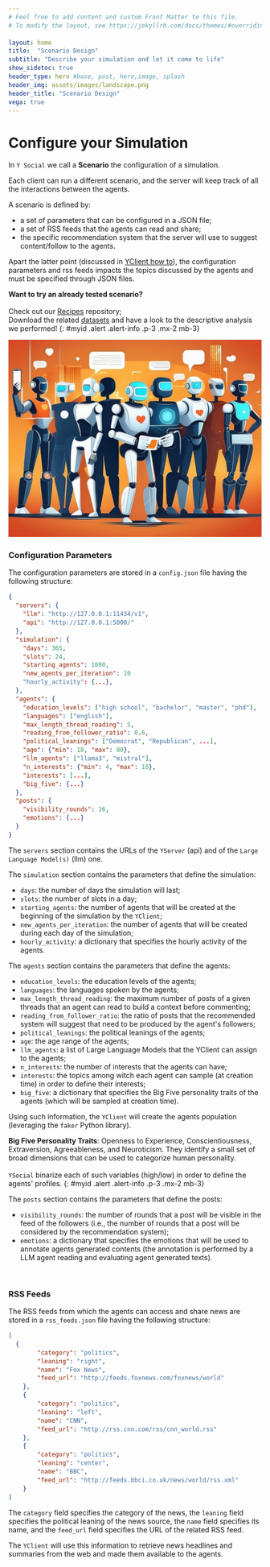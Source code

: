 ```yaml
---
# Feel free to add content and custom Front Matter to this file.
# To modify the layout, see https://jekyllrb.com/docs/themes/#overriding-theme-defaults

layout: home
title:  "Scenario Design"
subtitle: "Describe your simulation and let it come to life"
show_sidetoc: true
header_type: hero #base, post, hero,image, splash
header_img: assets/images/landscape.png
header_title: "Scenario Design"
vega: true
---
```



# Configure your Simulation

In `Y Social` we call a **Scenario** the configuration of a simulation.

Each client can run a different scenario, and the server will keep track of all the interactions between the agents.

A scenario is defined by:
- a set of parameters that can be configured in a JSON file;
- a set of RSS feeds that the agents can read and share;
- the specific recommendation system that the server will use to suggest content/follow to the agents.

Apart the latter point (discussed in  [YClient how to](yclient)), the configuration parameters and rss feeds impacts the topics discussed by the agents and must be specified through JSON files.

**Want to try an already tested scenario?** <br><br>
Check out our [Recipes](https://github.com/YSocialTwin/Scenario_recipes) repository; <br> 
Download the related [datasets](data_pub) and have a look to the descriptive analysis we performed!
{: #myid .alert .alert-info .p-3 .mx-2 mb-3}


![agents](assets/images/agents.jpg)
<br>

### Configuration Parameters

The configuration parameters are stored in a `config.json` file having the following structure:

```json
{
  "servers": {
    "llm": "http://127.0.0.1:11434/v1",
    "api": "http://127.0.0.1:5000/"
  },
  "simulation": {
    "days": 365,
    "slots": 24,
    "starting_agents": 1000,
    "new_agents_per_iteration": 10
    "hourly_activity": {...},
  },
  "agents": {
    "education_levels": ["high school", "bachelor", "master", "phd"],
    "languages": ["english"],
    "max_length_thread_reading": 5,
    "reading_from_follower_ratio": 0.6,
    "political_leanings": ["Democrat", "Republican", ...],
    "age": {"min": 18, "max": 80},
    "llm_agents": ["llama3", "mistral"],
    "n_interests": {"min": 4, "max": 10},
    "interests": [...],
    "big_five": {...}
  },
  "posts": {
    "visibility_rounds": 36,
    "emotions": {...}
  }
}    
```

The `servers` section contains the URLs of the `YServer` (api) and of the `Large Language Model(s)` (llm) one.

The `simulation` section contains the parameters that define the simulation:
- `days`: the number of days the simulation will last;
- `slots`: the number of slots in a day;
- `starting_agents`: the number of agents that will be created at the beginning of the simulation by the `YClient`;
- `new_agents_per_iteration`: the number of agents that will be created during each day of the simulation;
- `hourly_activity`: a dictionary that specifies the hourly activity of the agents.

The `agents` section contains the parameters that define the agents:
- `education_levels`: the education levels of the agents;
- `languages`: the languages spoken by the agents;
- `max_length_thread_reading`: the maximum number of posts of a given threads that an agent can read to build a context before commenting;
- `reading_from_follower_ratio`: the ratio of posts that the recommended system will suggest that need to be produced by the agent's followers;
- `political_leanings`: the political leanings of the agents;
- `age`: the age range of the agents;
- `llm_agents`: a list of Large Language Models that the YClient can assign to the agents;
- `n_interests`: the number of interests that the agents can have;
- `interests`: the topics among witch each agent can sample (at creation time) in order to define their interests;
- `big_five`: a dictionary that specifies the Big Five personality traits of the agents (which will be sampled at creation time).

Using such information, the `YClient` will create the agents population (leveraging the `faker` Python library).

**Big Five Personality Traits**: Openness to Experience, Conscientiousness, Extraversion, Agreeableness, and Neuroticism.
They identify a small set of broad dimensions that can be used to categorize human personality.<br> <br>
`YSocial` binarize each of such variables (high/low) in order to define the agents' profiles.
{: #myid .alert .alert-info .p-3 .mx-2 mb-3}

The `posts` section contains the parameters that define the posts:
- `visibility_rounds`: the number of rounds that a post will be visible in the feed of the followers (i.e., the number of rounds that a post will be considered by the recommendation system);
- `emotions`: a dictionary that specifies the emotions that will be used to annotate agents generated contents (the annotation is performed by a LLM agent reading and evaluating agent generated texts).

<br>

### RSS Feeds

The RSS feeds from which the agents can access and share news are stored in a `rss_feeds.json` file having the following structure:

```json
[
  {
        "category": "politics",
        "leaning": "right",
        "name": "Fox News",
        "feed_url": "http://feeds.foxnews.com/foxnews/world"
    },
    {
        "category": "politics",
        "leaning": "left",
        "name": "CNN",
        "feed_url": "http://rss.cnn.com/rss/cnn_world.rss"
    },
    {
        "category": "politics",
        "leaning": "center",
        "name": "BBC",
        "feed_url": "http://feeds.bbci.co.uk/news/world/rss.xml"
    }
]
```

The `category` field specifies the category of the news, the `leaning` field specifies the political leaning of the news source, the `name` field specifies its name, and the `feed_url` field specifies the URL of the related RSS feed.

The `YClient` will use this information to retrieve news headlines and summaries from the web and made them available to the agents.

